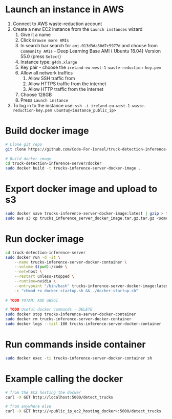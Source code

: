 # Launch an instance in AWS

1. Connect to AWS waste-reduction account
2. Create a new EC2 instance from the `Launch instances` wizard
    1. Give it a name
    2. Click `Browse more AMIs`
    3. In search bar search for `ami-013d3da30d7c5977d` and choose from `Community AMIs` - Deep Learning Base AMI (
       Ubuntu 18.04) Version 55.0 (press `Select`)
    4. Instance type: `g4dn.xlarge`
    5. Key pair - choose the `ireland-eu-west-1-waste-reduction-key.pem`
    6. Allow all network traffics
        1. Allow SSH traffic from
        2. Allow HTTPS traffic from the internet
        3. Allow HTTP traffic from the internet
    7. Choose 128GB
    8. Press `Launch instance`
3. To log in to the instance use: `ssh -i ireland-eu-west-1-waste-reduction-key.pem ubuntu@<instance_public_ip>`

# Build docker image

```bash
# Clone git repo
git clone https://github.com/Code-For-Israel/truck-detection-inference-server.git
 
# Build docker image
cd truck-detection-inference-server/docker
sudo docker build -t trucks-inference-server-docker-image .
```

# Export docker image and upload to s3

```bash
sudo docker save trucks-inference-server-docker-image:latest | gzip > trucks_inference_server_docker_image.tar.gz
sudo aws s3 cp trucks_inference_server_docker_image.tar.gz.tar.gz <some s3 path>
```

# Run docker image

```bash
cd truck-detection-inference-server
sudo docker run -d -it \
    --name trucks-inference-server-docker-container \
    --volume $(pwd):/code \
    --net=host \
    --restart unless-stopped \
    --runtime=nvidia \
    --entrypoint "/bin/bash" trucks-inference-server-docker-image:latest \
    -c "chmod +x docker-startup.sh && ./docker-startup.sh"
    
# TODO YOTAM: ADD uWSGI

# TODO Useful docker commands - DELETE
sudo docker stop trucks-inference-server-docker-container
sudo docker rm trucks-inference-server-docker-container
sudo docker logs --tail 100 trucks-inference-server-docker-container 

```

# Run commands inside container

```bash
sudo docker exec -ti trucks-inference-server-docker-container sh
```

# Example calling the docker

```bash
# from the EC2 hosting the docker
curl -X GET http://localhost:5000/detect_trucks

# from anywhere else
curl -X GET http://<public_ip_ec2_hosting_docker>:5000/detect_trucks
```
